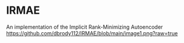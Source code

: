 # IRMAE
An implementation of the Implicit Rank-Minimizing Autoencoder
https://github.com/dbrody112/IRMAE/blob/main/image1.png?raw=true
